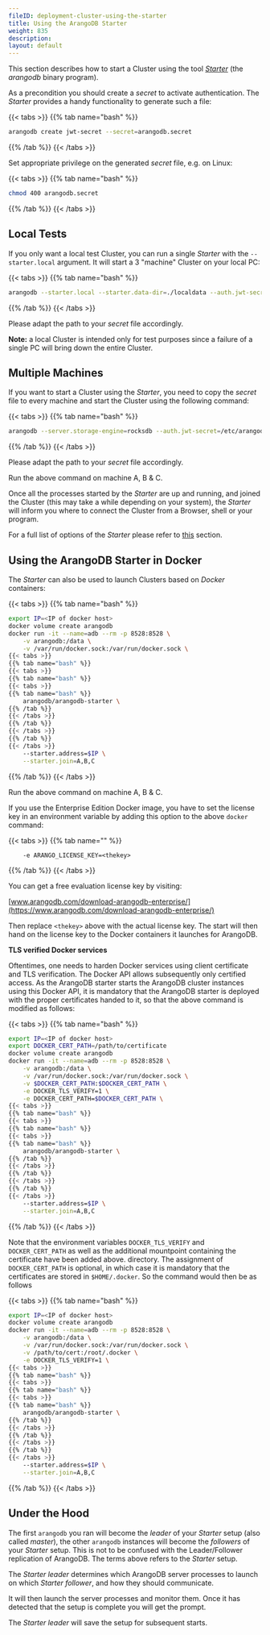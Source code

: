 ```yaml
---
fileID: deployment-cluster-using-the-starter
title: Using the ArangoDB Starter
weight: 835
description: 
layout: default
---
```

This section describes how to start a Cluster using the tool [_Starter_](../../../../programs-tools/arangodb-starter/)
(the _arangodb_ binary program).

As a precondition you should create a _secret_ to activate authentication. The _Starter_ provides a handy
functionality to generate such a file:

{{< tabs >}}
{{% tab name="bash" %}}
```bash
arangodb create jwt-secret --secret=arangodb.secret
```
{{% /tab %}}
{{< /tabs >}}

Set appropriate privilege on the generated _secret_ file, e.g. on Linux:

{{< tabs >}}
{{% tab name="bash" %}}
```bash
chmod 400 arangodb.secret
```
{{% /tab %}}
{{< /tabs >}}

## Local Tests

If you only want a local test Cluster, you can run a single _Starter_ with the 
`--starter.local` argument. It will start a 3 "machine" Cluster on your local PC:

{{< tabs >}}
{{% tab name="bash" %}}
```bash
arangodb --starter.local --starter.data-dir=./localdata --auth.jwt-secret=/etc/arangodb.secret
```
{{% /tab %}}
{{< /tabs >}}

Please adapt the path to your _secret_ file accordingly.

**Note:** a local Cluster is intended only for test purposes since a failure of 
a single PC will bring down the entire Cluster.

## Multiple Machines

If you want to start a Cluster using the _Starter_, you need to copy the _secret_ file to every machine
and start the Cluster using the following command:

{{< tabs >}}
{{% tab name="bash" %}}
```bash
arangodb --server.storage-engine=rocksdb --auth.jwt-secret=/etc/arangodb.secret --starter.data-dir=./data --starter.join A,B,C
```
{{% /tab %}}
{{< /tabs >}}

Please adapt the path to your _secret_ file accordingly.

Run the above command on machine A, B & C.

Once all the processes started by the _Starter_ are up and running, and joined the
Cluster (this may take a while depending on your system), the _Starter_ will inform
you where to connect the Cluster from a Browser, shell or your program.

For a full list of options of the _Starter_ please refer to [this](../../../../programs-tools/arangodb-starter/programs-starter-options)
section.

## Using the ArangoDB Starter in Docker

The _Starter_ can also be used to launch Clusters based on _Docker_ containers:

{{< tabs >}}
{{% tab name="bash" %}}
```bash
export IP=<IP of docker host>
docker volume create arangodb
docker run -it --name=adb --rm -p 8528:8528 \
    -v arangodb:/data \
    -v /var/run/docker.sock:/var/run/docker.sock \
{{< tabs >}}
{{% tab name="bash" %}}
{{< tabs >}}
{{% tab name="bash" %}}
{{< tabs >}}
{{% tab name="bash" %}}
    arangodb/arangodb-starter \
{{% /tab %}}
{{< /tabs >}}
{{% /tab %}}
{{< /tabs >}}
{{% /tab %}}
{{< /tabs >}}
    --starter.address=$IP \
    --starter.join=A,B,C
```
{{% /tab %}}
{{< /tabs >}}

Run the above command on machine A, B & C.

If you use the Enterprise Edition Docker image, you have to set the license key
in an environment variable by adding this option to the above `docker` command:

{{< tabs >}}
{{% tab name="" %}}
```
    -e ARANGO_LICENSE_KEY=<thekey>
```
{{% /tab %}}
{{< /tabs >}}

You can get a free evaluation license key by visiting:

[www.arangodb.com/download-arangodb-enterprise/](https://www.arangodb.com/download-arangodb-enterprise/)

Then replace `<thekey>` above with the actual license key. The start
will then hand on the license key to the Docker containers it launches
for ArangoDB.

**TLS verified Docker services**

Oftentimes, one needs to harden Docker services using client certificate 
and TLS verification. The Docker API allows subsequently only certified access.
As the ArangoDB starter starts the ArangoDB cluster instances using this Docker API, 
it is mandatory that the ArangoDB starter is deployed with the proper certificates
handed to it, so that the above command is modified as follows:

{{< tabs >}}
{{% tab name="bash" %}}
```bash
export IP=<IP of docker host>
export DOCKER_CERT_PATH=/path/to/certificate
docker volume create arangodb
docker run -it --name=adb --rm -p 8528:8528 \
    -v arangodb:/data \
    -v /var/run/docker.sock:/var/run/docker.sock \
    -v $DOCKER_CERT_PATH:$DOCKER_CERT_PATH \
    -e DOCKER_TLS_VERIFY=1 \
    -e DOCKER_CERT_PATH=$DOCKER_CERT_PATH \
{{< tabs >}}
{{% tab name="bash" %}}
{{< tabs >}}
{{% tab name="bash" %}}
{{< tabs >}}
{{% tab name="bash" %}}
    arangodb/arangodb-starter \
{{% /tab %}}
{{< /tabs >}}
{{% /tab %}}
{{< /tabs >}}
{{% /tab %}}
{{< /tabs >}}
    --starter.address=$IP \
    --starter.join=A,B,C
```
{{% /tab %}}
{{< /tabs >}}

Note that the environment variables `DOCKER_TLS_VERIFY` and `DOCKER_CERT_PATH` 
as well as the additional mountpoint containing the certificate have been added above. 
directory. The assignment of `DOCKER_CERT_PATH` is optional, in which case it 
is mandatory that the certificates are stored in `$HOME/.docker`. So
the command would then be as follows

{{< tabs >}}
{{% tab name="bash" %}}
```bash
export IP=<IP of docker host>
docker volume create arangodb
docker run -it --name=adb --rm -p 8528:8528 \
    -v arangodb:/data \
    -v /var/run/docker.sock:/var/run/docker.sock \
    -v /path/to/cert:/root/.docker \
    -e DOCKER_TLS_VERIFY=1 \
{{< tabs >}}
{{% tab name="bash" %}}
{{< tabs >}}
{{% tab name="bash" %}}
{{< tabs >}}
{{% tab name="bash" %}}
    arangodb/arangodb-starter \
{{% /tab %}}
{{< /tabs >}}
{{% /tab %}}
{{< /tabs >}}
{{% /tab %}}
{{< /tabs >}}
    --starter.address=$IP \
    --starter.join=A,B,C
```
{{% /tab %}}
{{< /tabs >}}

## Under the Hood

The first `arangodb` you ran will become the _leader_ of your _Starter_ setup
(also called _master_), the other `arangodb` instances will become the
_followers_ of your _Starter_ setup. This is not to be confused with the
Leader/Follower replication of ArangoDB. The terms above refers to the _Starter_ setup.

The _Starter_ _leader_ determines which ArangoDB server processes to launch on which
_Starter_ _follower_, and how they should communicate.

It will then launch the server processes and monitor them. Once it has detected
that the setup is complete you will get the prompt. 

The _Starter_ _leader_ will save the setup for subsequent starts.
